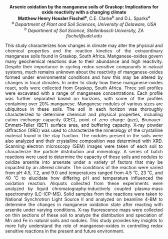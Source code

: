 <center><strong>Arsenic oxidation by the manganese soils of Graskop: Implications for
oxide reactivity with a changing climate</strong>

<center><strong>Matthew Henry Hossler Fischel<sup>a</sup></strong>, C.E. Clarke<sup>b</sup> and D.L. Sparks<sup>a</sup>

<center><i><sup>a</sup> Department of Plant and Soil Sciences, University of Delaware, USA</i>

<center><i><sup>b</sup> Department of Soil Science, Stellenbosch University, ZA</i>

<center><i>fischel@udel.edu</i>

<p style="text-align:justify">This study characterizes how changes in climate may alter the physical
and chemical properties and the reaction kinetics of the extraordinary
manganese soils found in Graskop, South Africa. Manganese-oxides govern
many geochemical reactions due to their abundance and high reactivity.
Despite their importance in cycling redox sensitive compounds in natural
systems, much remains unknown about the reactivity of manganese-oxides
formed under environmental conditions and how this may be altered by
changes in local climates. In order to study how these manganese-oxides
react, soils were collected from Graskop, South Africa. Three soil
profiles were excavated with a range of manganese concentrations. Each
profile was further separated based on horizons, with some of the
profiles containing over 20% manganese. Manganese nodules of various
sizes are ubiquitous in these soils. The soil in each horizon was
thoroughly characterized to determine chemical and physical properties,
including cation exchange capacity (CEC), point of zero charge (pzc),
Brunauer–Emmett–Teller (BET) surface area, and buffering capacity. X-ray
powder diffraction (XRD) was used to characterize the mineralogy of the
crystalline material found in the clay fraction. The nodules present in
the soils were also analyzed and their crystalline composition was
determined with XRD. Scanning electron microscopy (SEM) images were
taken of each soil to characterize the particle distribution and
minerology. A series of batch reactions were used to determine the
capacity of these soils and nodules to oxidize arsenite into arsenate
under a variety of factors that may be impacted by an altered climate.
The conditions of the reaction were varied from pH 4.5, 7.2, and 9.0 and
temperatures ranged from 4.5 ˚C, 23 ˚C, and 40 ˚C to elucidate how
differing pH and temperature influenced the oxidation reaction. Aliquots
collected from these experiments were analyzed by liquid
chromatography-inductively coupled plasma-mass spectrometry (LC-ICP-MS).
Solid samples from the reactions were taken to National Synchrotron
Light Source II and analyzed on beamline 4-BM to determine the changes
in manganese oxidation state after reacting with arsenite under varying
conditions. X-ray fluorescence maps were collected on thin sections of
these soil to analyze the distribution and speciation of Mn and Fe in
natural soils and nodules. This study provides key insights to more
fully understand the role of manganese-oxides in controlling redox
sensitive reactions in the present and future environment.

